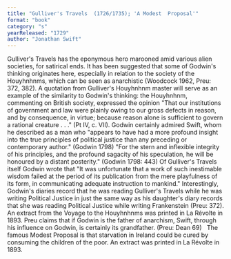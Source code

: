 ```yaml
---
title: "Gulliver's Travels  (1726/1735); 'A Modest  Proposal'"
format: "book"
category: "s"
yearReleased: "1729"
author: "Jonathan Swift"
---
```

 Gulliver's Travels has the eponymous hero marooned amid various alien  societies, for satirical ends. It has been suggested that some of Godwin's  thinking originates here, especially in relation to the society of the  Houyhnhnms, which can be seen as anarchistic (Woodcock 1962, Preu: 372, 382). A  quotation from Gulliver's Houyhnhnm master will serve as an example of the  similarity to Godwin's thinking: the Houyhnhnm, commenting on British society,  expressed the opinion "That our institutions of government and law were plainly  owing to our gross defects in reason, and by consequence, in virtue; because  reason alone is sufficient to govern a rational creature . . ." (Pt IV, c. VII).  Godwin certainly admired Swift, whom he described as a man who "appears to have  had a more profound insight into the true principles of political justice than  any preceding or contemporary author." (Godwin 1798) "For the stern and  inflexible integrity of his principles, and the profound sagacity of his  speculation, he will be honoured by a distant posterity." (Godwin 1798: 443) Of  Gulliver's Travels itself Godwin wrote that "It was unfortunate that a work  of such inestimable wisdom failed at the period of its publication from the mere  playfulness of its form, in communicating adequate instruction to mankind."  Interestingly, Godwin's diaries record that he was reading Gulliver's Travels while he was writing Political Justice in just  the same way as his daughter's diary records that she was reading  Political Justice while writing Frankenstein (Preu: 372). An  extract from the Voyage to the Houyhnhnms was printed in  La Révolte in 1893. Preu claims that if Godwin is the father of  anarchism, Swift, through his influence on Godwin, is certainly its grandfather.  (Preu: Dean 69)
 
The famous Modest Proposal is  that starvation in Ireland could be cured by consuming the children of the poor.  An extract was printed in La Révolte in 1893.
 